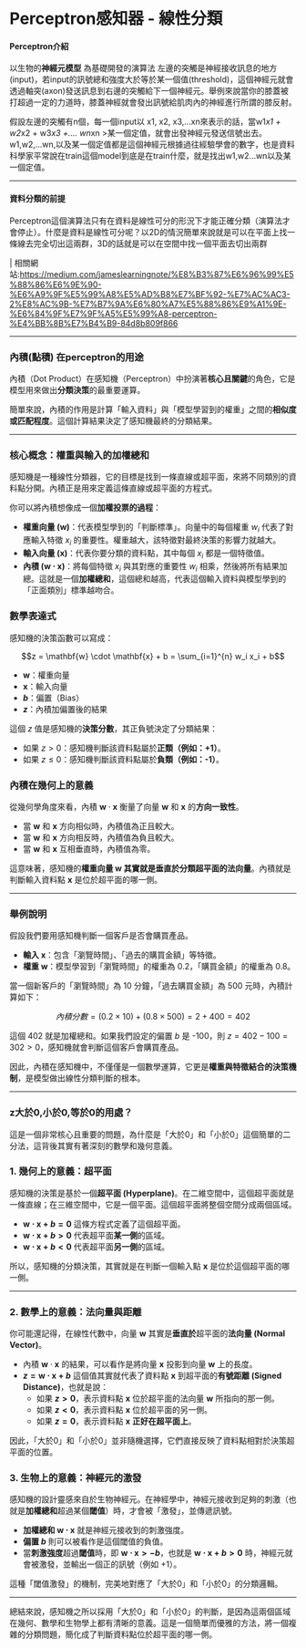 # Perceptron感知器 - 線性分類



#### Perceptron介紹
以生物的**神經元模型** 為基礎開發的演算法
左邊的突觸是神經接收訊息的地方(input)，若input的訊號總和強度大於等於某一個值(threshold)，這個神經元就會透過軸突(axon)發送訊息到右邊的突觸給下一個神經元。舉例來說當你的膝蓋被打超過一定的力道時，膝蓋神經就會發出訊號給肌肉內的神經進行所謂的膝反射。

假設左邊的突觸有n個，每一個input以 x1, x2, x3,…xn來表示的話，當w1*x1 + w2*x2 + w3*x3 +…. wn*xn >某一個定值，就會出發神經元發送信號出去。w1,w2,…wn,以及某一個定值都是這個神經元根據過往經驗學會的數字，也是資料科學家平常說在train這個model到底是在train什麼，就是找出w1,w2…wn以及某一個定值。

--- 

#### 資料分類的前提
Perceptron這個演算法只有在資料是線性可分的形況下才能正確分類（演算法才會停止）。什麼是資料是線性可分呢？以2D的情況簡單來說就是可以在平面上找一條線去完全切出這兩群，3D的話就是可以在空間中找一個平面去切出兩群

| 相關網站:https://medium.com/jameslearningnote/%E8%B3%87%E6%96%99%E5%88%86%E6%9E%90-%E6%A9%9F%E5%99%A8%E5%AD%B8%E7%BF%92-%E7%AC%AC3-2%E8%AC%9B-%E7%B7%9A%E6%80%A7%E5%88%86%E9%A1%9E-%E6%84%9F%E7%9F%A5%E5%99%A8-perceptron-%E4%BB%8B%E7%B4%B9-84d8b809f866


---

### 內積(點積) 在perceptron的用途
內積（Dot Product）在感知機（Perceptron）中扮演著**核心且關鍵**的角色，它是模型用來做出**分類決策**的最重要運算。

簡單來說，內積的作用是計算「輸入資料」與「模型學習到的權重」之間的**相似度或匹配程度**。這個計算結果決定了感知機最終的分類結果。

---

### 核心概念：權重與輸入的加權總和

感知機是一種線性分類器，它的目標是找到一條直線或超平面，來將不同類別的資料點分開。內積正是用來定義這條直線或超平面的方程式。

你可以將內積想像成一個**加權投票的過程**：

* **權重向量 ($\mathbf{w}$)**：代表模型學到的「判斷標準」。向量中的每個權重 $w_i$ 代表了對應輸入特徵 $x_i$ 的重要性。權重越大，該特徵對最終決策的影響力就越大。
* **輸入向量 ($\mathbf{x}$)**：代表你要分類的資料點，其中每個 $x_i$ 都是一個特徵值。
* **內積 ($\mathbf{w} \cdot \mathbf{x}$)**：將每個特徵 $x_i$ 與其對應的重要性 $w_i$ 相乘，然後將所有結果加總。這就是一個**加權總和**，這個總和越高，代表這個輸入資料與模型學到的「正面類別」標準越吻合。

### 數學表達式

感知機的決策函數可以寫成：

$$z = \mathbf{w} \cdot \mathbf{x} + b = \sum_{i=1}^{n} w_i x_i + b$$

* **$\mathbf{w}$**：權重向量
* **$\mathbf{x}$**：輸入向量
* **$b$**：偏置（Bias）
* **$z$**：內積加偏置後的結果

這個 $z$ 值是感知機的**決策分數**，其正負號決定了分類結果：

* 如果 $z > 0$：感知機判斷該資料點屬於**正類（例如：+1）**。
* 如果 $z \le 0$：感知機判斷該資料點屬於**負類（例如：-1）**。

### 內積在幾何上的意義

從幾何學角度來看，內積 $\mathbf{w} \cdot \mathbf{x}$ 衡量了向量 $\mathbf{w}$ 和 $\mathbf{x}$ 的**方向一致性**。

* 當 $\mathbf{w}$ 和 $\mathbf{x}$ 方向相似時，內積值為正且較大。
* 當 $\mathbf{w}$ 和 $\mathbf{x}$ 方向相反時，內積值為負且較大。
* 當 $\mathbf{w}$ 和 $\mathbf{x}$ 互相垂直時，內積值為零。

這意味著，感知機的**權重向量 $\mathbf{w}$ 其實就是垂直於分類超平面的法向量**。內積就是判斷輸入資料點 $\mathbf{x}$ 是位於超平面的哪一側。

---

### 舉例說明

假設我們要用感知機判斷一個客戶是否會購買產品。

* **輸入 $\mathbf{x}$**：包含「瀏覽時間」、「過去的購買金額」等特徵。
* **權重 $\mathbf{w}$**：模型學習到「瀏覽時間」的權重為 0.2，「購買金額」的權重為 0.8。

當一個新客戶的「瀏覽時間」為 10 分鐘，「過去購買金額」為 500 元時，內積計算如下：

$$內積分數 = (0.2 \times 10) + (0.8 \times 500) = 2 + 400 = 402$$

這個 402 就是加權總和。如果我們設定的偏置 $b$ 是 -100，則 $z = 402 - 100 = 302 > 0$，感知機就會判斷這個客戶會購買產品。

因此，內積在感知機中，不僅僅是一個數學運算，它更是**權重與特徵結合的決策機制**，是模型做出線性分類判斷的根本。

---

### z大於0,小於0,等於0的用處？
這是一個非常核心且重要的問題，為什麼是「大於0」和「小於0」這個簡單的二分法，這背後其實有著深刻的數學和幾何意義。



### 1. 幾何上的意義：超平面

感知機的決策是基於一個**超平面 (Hyperplane)**。在二維空間中，這個超平面就是一條直線；在三維空間中，它是一個平面。這個超平面將整個空間分成兩個區域。

* **$\mathbf{w} \cdot \mathbf{x} + b = 0$** 這條方程式定義了這個超平面。
* **$\mathbf{w} \cdot \mathbf{x} + b > 0$** 代表超平面**某一側**的區域。
* **$\mathbf{w} \cdot \mathbf{x} + b < 0$** 代表超平面**另一側**的區域。

所以，感知機的分類決策，其實就是在判斷一個輸入點 $\mathbf{x}$ 是位於這個超平面的哪一側。

---

### 2. 數學上的意義：法向量與距離

你可能還記得，在線性代數中，向量 $\mathbf{w}$ 其實是**垂直於**超平面的**法向量 (Normal Vector)**。

* 內積 $\mathbf{w} \cdot \mathbf{x}$ 的結果，可以看作是將向量 $\mathbf{x}$ 投影到向量 $\mathbf{w}$ 上的長度。
* **$z = \mathbf{w} \cdot \mathbf{x} + b$** 這個值其實就代表了資料點 $\mathbf{x}$ 到超平面的**有號距離 (Signed Distance)**，也就是說：
    * 如果 **$z > 0$**，表示資料點 $\mathbf{x}$ 位於超平面的法向量 $\mathbf{w}$ 所指向的那一側。
    * 如果 **$z < 0$**，表示資料點 $\mathbf{x}$ 位於超平面的另一側。
    * 如果 **$z = 0$**，表示資料點 $\mathbf{x}$ **正好在超平面上**。

因此，「大於0」和「小於0」並非隨機選擇，它們直接反映了資料點相對於決策超平面的位置。

### 3. 生物上的意義：神經元的激發

感知機的設計靈感來自於生物神經元。在神經學中，神經元接收到足夠的刺激（也就是**加權總和**超過某個**閾值**）時，才會被「激發」，並傳遞訊號。

* **加權總和 $\mathbf{w} \cdot \mathbf{x}$** 就是神經元接收到的刺激強度。
* **偏置 $b$** 則可以被看作是這個閾值的負值。
* 當**刺激強度**超過**閾值**時，即 **$\mathbf{w} \cdot \mathbf{x} > -b$**，也就是 **$\mathbf{w} \cdot \mathbf{x} + b > 0$** 時，神經元就會被激發，並輸出一個正的訊號（例如 +1）。

這種「閾值激發」的機制，完美地對應了「大於0」和「小於0」的分類邏輯。

---

總結來說，感知機之所以採用「大於0」和「小於0」的判斷，是因為這兩個區域在幾何、數學和生物學上都有清晰的意義。這是一個簡單而優雅的方法，將一個複雜的分類問題，簡化成了判斷資料點位於超平面的哪一側。
